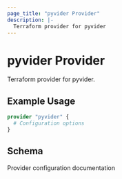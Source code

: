 ```yaml
---
page_title: "pyvider Provider"
description: |-
  Terraform provider for pyvider
---
```


# pyvider Provider

Terraform provider for pyvider.

## Example Usage

```terraform
provider "pyvider" {
  # Configuration options
}
```

## Schema

Provider configuration documentation